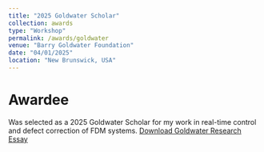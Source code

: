 ```yaml
---
title: "2025 Goldwater Scholar"
collection: awards
type: "Workshop"
permalink: /awards/goldwater
venue: "Barry Goldwater Foundation"
date: "04/01/2025"
location: "New Brunswick, USA"
---
```


# Awardee
Was selected as a 2025 Goldwater Scholar for my work in real-time control and defect correction of FDM systems. 
<a href="/files/Goldwater Research Essay.pdf" download>Download Goldwater Research Essay</a>